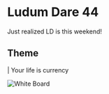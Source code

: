 # Ludum Dare 44
Just realized LD is this weekend!

## Theme
| Your life is currency

![White Board](https://i.imgur.com/caqANXx.jpg)
